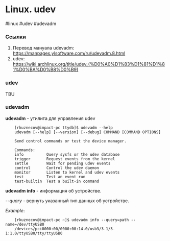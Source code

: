 # Linux. udev

#linux #udev #udevadm

### Ссылки

1. Перевод мануала udevadm: https://manpages.ylsoftware.com/ru/udevadm.8.html
2. udev: https://wiki.archlinux.org/title/udev_(%D0%A0%D1%83%D1%81%D1%81%D0%BA%D0%B8%D0%B9)

### udev

TBU

### udevadm

**udevadm** - утилита для управления udev

```
    [rkuznecov@impact-pc ttydb]$ udevadm --help
    udevadm [--help] [--version] [--debug] COMMAND [COMMAND OPTIONS]

    Send control commands or test the device manager.

    Commands:
    info          Query sysfs or the udev database
    trigger       Request events from the kernel
    settle        Wait for pending udev events
    control       Control the udev daemon
    monitor       Listen to kernel and udev events
    test          Test an event run
    test-builtin  Test a built-in command
```

**udevadm info** - информация об устройстве.

*--quary* - вернуть указанный тип данных об устройстве.

*Example*:
```
    [rkuznecov@impact-pc ~]$ udevadm info --query=path --name=/dev/ttyUSB0
    /devices/pci0000:00/0000:00:14.0/usb3/3-1/3-1:1.0/ttyUSB0/tty/ttyUSB0
```
